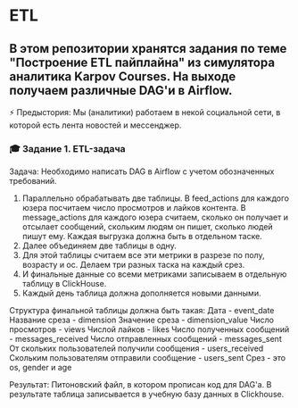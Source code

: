 # ETL
## В этом репозитории хранятся задания по теме "Построение ETL пайплайна" из симулятора аналитика Karpov Courses. На выходе получаем различные DAG'и в Airflow.

⚡ Предыстория:
Мы (аналитики) работаем в некой социальной сети, в которой есть лента новостей и мессенджер.

### 🎓 Задание 1. ETL-задача
Задача: Необходимо написать DAG в Airflow с учетом обозначенных требований. 
1. Параллельно обрабатывать две таблицы. В feed_actions для каждого юзера посчитаем число просмотров и лайков контента. В message_actions для каждого юзера считаем, сколько он получает и отсылает сообщений, скольким людям он пишет, сколько людей пишут ему. Каждая выгрузка должна быть в отдельном таске.
2. Далее объединяем две таблицы в одну.
3. Для этой таблицы считаем все эти метрики в разрезе по полу, возрасту и ос. Делаем три разных таска на каждый срез.
4. И финальные данные со всеми метриками записываем в отдельную таблицу в ClickHouse.
5. Каждый день таблица должна дополняется новыми данными. 

Структура финальной таблицы должна быть такая:
Дата - event_date
Название среза - dimension
Значение среза - dimension_value
Число просмотров - views
Числой лайков - likes
Число полученных сообщений - messages_received
Число отправленных сообщений - messages_sent
От скольких пользователей получили сообщения - users_received
Скольким пользователям отправили сообщение - users_sent
Срез - это os, gender и age

Результат: Питоновский файл, в котором прописан код для DAG'a. В результате таблица записывается в учебную базу данных в Сlickhouse. 
